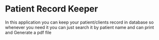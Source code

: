 # Patient Record Keeper
 In this application you can keep your patient/clients record in database so whenever you need it you can just search it by patient name and can print and Generate a pdf file 
